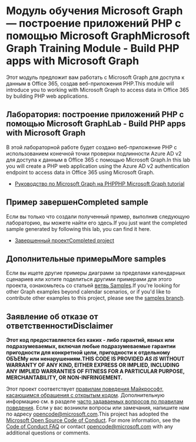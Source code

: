 # <a name="microsoft-graph-training-module---build-php-apps-with-microsoft-graph"></a><span data-ttu-id="b50af-101">Модуль обучения Microsoft Graph — построение приложений PHP с помощью Microsoft Graph</span><span class="sxs-lookup"><span data-stu-id="b50af-101">Microsoft Graph Training Module - Build PHP apps with Microsoft Graph</span></span>

<span data-ttu-id="b50af-102">Этот модуль предложит вам работать с Microsoft Graph для доступа к данным в Office 365, создав веб-приложения PHP.</span><span class="sxs-lookup"><span data-stu-id="b50af-102">This module will introduce you to working with Microsoft Graph to access data in Office 365 by building PHP web applications.</span></span>

## <a name="lab---build-php-apps-with-microsoft-graph"></a><span data-ttu-id="b50af-103">Лаборатория: построение приложений PHP с помощью Microsoft Graph</span><span class="sxs-lookup"><span data-stu-id="b50af-103">Lab - Build PHP apps with Microsoft Graph</span></span>

<span data-ttu-id="b50af-104">В этой лабораторной работе будет создано веб-приложение PHP с использованием конечной точки проверки подлинности Azure AD v2 для доступа к данным в Office 365 с помощью Microsoft Graph.</span><span class="sxs-lookup"><span data-stu-id="b50af-104">In this lab you will create a PHP web application using the Azure AD v2 authentication endpoint to access data in Office 365 using Microsoft Graph.</span></span>

- [<span data-ttu-id="b50af-105">Руководство по Microsoft Graph на PHP</span><span class="sxs-lookup"><span data-stu-id="b50af-105">PHP Microsoft Graph tutorial</span></span>](https://docs.microsoft.com/graph/training/php-tutorial)

## <a name="completed-sample"></a><span data-ttu-id="b50af-106">Пример завершен</span><span class="sxs-lookup"><span data-stu-id="b50af-106">Completed sample</span></span>

<span data-ttu-id="b50af-107">Если вы только что создали полученный пример, выполнив следующую лабораторию, вы можете найти его здесь.</span><span class="sxs-lookup"><span data-stu-id="b50af-107">If you just want the completed sample generated by following this lab, you can find it here.</span></span>

- [<span data-ttu-id="b50af-108">Завершенный проект</span><span class="sxs-lookup"><span data-stu-id="b50af-108">Completed project</span></span>](demo)

## <a name="more-samples"></a><span data-ttu-id="b50af-109">Дополнительные примеры</span><span class="sxs-lookup"><span data-stu-id="b50af-109">More samples</span></span>

<span data-ttu-id="b50af-110">Если вы ищете другие примеры диаграмм за пределами календарных сценариев или хотите поделиться другими примерами для этого проекта, ознакомьтесь со статьей [ветвь Samples](https://github.com/microsoftgraph/msgraph-training-phpapp/tree/samples).</span><span class="sxs-lookup"><span data-stu-id="b50af-110">If you're looking for other Graph examples beyond calendar scenarios, or if you'd like to contribute other examples to this project, please see the [samples branch](https://github.com/microsoftgraph/msgraph-training-phpapp/tree/samples).</span></span>

## <a name="disclaimer"></a><span data-ttu-id="b50af-111">Заявление об отказе от ответственности</span><span class="sxs-lookup"><span data-stu-id="b50af-111">Disclaimer</span></span>

<span data-ttu-id="b50af-112">**Этот код предоставляется без каких *-* либо гарантий, явных или подразумеваемых, включая любые подразумеваемые гарантии пригодности для конкретной цели, пригодности к отдельному ОБЪЕМу или ненарушениям.**</span><span class="sxs-lookup"><span data-stu-id="b50af-112">**THIS CODE IS PROVIDED *AS IS* WITHOUT WARRANTY OF ANY KIND, EITHER EXPRESS OR IMPLIED, INCLUDING ANY IMPLIED WARRANTIES OF FITNESS FOR A PARTICULAR PURPOSE, MERCHANTABILITY, OR NON-INFRINGEMENT.**</span></span>

<span data-ttu-id="b50af-p101">Этот проект соответствует [правилам поведения Майкрософт, касающимся обращения с открытым кодом](https://opensource.microsoft.com/codeofconduct/). Дополнительную информацию см. в разделе [часто задаваемых вопросов по правилам поведения](https://opensource.microsoft.com/codeofconduct/faq/). Если у вас возникли вопросы или замечания, напишите нам по адресу [opencode@microsoft.com](mailto:opencode@microsoft.com).</span><span class="sxs-lookup"><span data-stu-id="b50af-p101">This project has adopted the [Microsoft Open Source Code of Conduct](https://opensource.microsoft.com/codeofconduct/). For more information, see the [Code of Conduct FAQ](https://opensource.microsoft.com/codeofconduct/faq/) or contact [opencode@microsoft.com](mailto:opencode@microsoft.com) with any additional questions or comments.</span></span>
